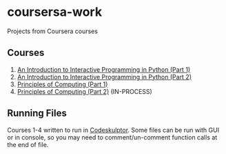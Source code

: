 # coursersa-work
Projects from Coursera courses

## Courses
1. [An Introduction to Interactive Programming in Python (Part 1)](https://www.coursera.org/learn/interactive-python-1/)
2. [An Introduction to Interactive Programming in Python (Part 2)](https://www.coursera.org/learn/interactive-python-2/)
3. [Principles of Computing (Part 1)](https://www.coursera.org/learn/principles-of-computing-1)
4. [Principles of Computing (Part 2)](https://www.coursera.org/learn/principles-of-computing-2) (IN-PROCESS)

## Running Files
Courses 1-4 written to run in [Codeskulptor](http://www.codeskulptor.org/). Some files can be run with GUI or in console, so you may need to comment/un-comment function calls at the end of file.
